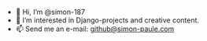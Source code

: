 - 👋 Hi, I’m @simon-187
- 👀 I’m interested in Django-projects and creative content.
- 📫 Send me an e-mail: github@simon-paule.com

<!---
simon-187/simon-187 is a ✨ special ✨ repository because its `README.md` (this file) appears on your GitHub profile.
You can click the Preview link to take a look at your changes.
--->
